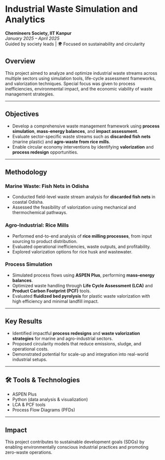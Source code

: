 # Industrial Waste Simulation and Analytics

**Chemineers Society, IIT Kanpur**  
*January 2025 – April 2025*  
 Guided by society leads | 🌍 Focused on sustainability and circularity

##  Overview
This project aimed to analyze and optimize industrial waste streams across multiple sectors using simulation tools, life-cycle assessment frameworks, and valorization techniques. Special focus was given to process inefficiencies, environmental impact, and the economic viability of waste management strategies.

---

##  Objectives
- Develop a comprehensive waste management framework using **process simulation**, **mass-energy balances**, and **impact assessment**.
- Evaluate sector-specific waste streams such as **discarded fish nets** (marine plastic) and **agro-waste from rice mills**.
- Enable circular economy interventions by identifying **valorization** and **process redesign** opportunities.

---

##  Methodology

###  Marine Waste: Fish Nets in Odisha
- Conducted field-level waste stream analysis for **discarded fish nets** in coastal Odisha.
- Assessed the feasibility of valorization using mechanical and thermochemical pathways.

###  Agro-Industrial: Rice Mills
- Performed end-to-end analysis of **rice milling processes**, from input sourcing to product distribution.
- Evaluated operational inefficiencies, waste outputs, and profitability.
- Explored valorization options for rice husk and wastewater.

###  Process Simulation
- Simulated process flows using **ASPEN Plus**, performing **mass–energy balances**.
- Optimized waste handling through **Life Cycle Assessment (LCA)** and **Product Carbon Footprint (PCF)** tools.
- Evaluated **fluidized bed pyrolysis** for plastic waste valorization with high efficiency and minimal landfill impact.

---

##  Key Results
- Identified impactful **process redesigns** and **waste valorization strategies** for marine and agro-industrial sectors.
- Proposed circularity models that reduce emissions, sludge, and operational costs.
- Demonstrated potential for scale-up and integration into real-world industrial setups.

---

## 🛠 Tools & Technologies
-  ASPEN Plus  
-  Python (data analysis & visualization)  
-  LCA & PCF tools  
-  Process Flow Diagrams (PFDs)

---

##  Impact
This project contributes to sustainable development goals (SDGs) by enabling environmentally conscious industrial practices and promoting zero-waste operations.



